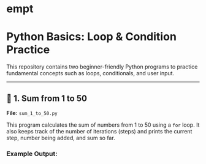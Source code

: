 ﻿# empt
# Python Basics: Loop & Condition Practice

This repository contains two beginner-friendly Python programs to practice fundamental concepts such as loops, conditionals, and user input.

---

## 🔢 1. Sum from 1 to 50

**File:** `sum_1_to_50.py`

This program calculates the sum of numbers from 1 to 50 using a `for` loop. It also keeps track of the number of iterations (steps) and prints the current step, number being added, and sum so far.

### Example Output:

